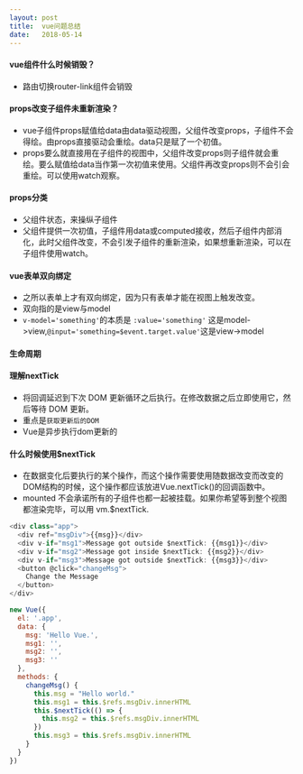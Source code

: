```yaml
---
layout: post
title:  vue问题总结
date:   2018-05-14
---
```


#### vue组件什么时候销毁？
* 路由切换router-link组件会销毁

#### props改变子组件未重新渲染？
* vue子组件props赋值给data由data驱动视图，父组件改变props，子组件不会得绘。由props直接驱动会重绘。data只是赋了一个初值。
* props要么就直接用在子组件的视图中，父组件改变props则子组件就会重绘。要么赋值给data当作第一次初值来使用。父组件再改变props则不会引会重绘。可以使用watch观察。

#### props分类
* 父组件状态，来操纵子组件
* 父组件提供一次初值，子组件用data或computed接收，然后子组件内部消化，此时父组件改变，不会引发子组件的重新渲染，如果想重新渲染，可以在子组件使用watch。

#### vue表单双向绑定
* 之所以表单上才有双向绑定，因为只有表单才能在视图上触发改变。
* 双向指的是view与model
* `v-model='something'`的本质是 `:value='something'` 这是model->view,`@input='something=$event.target.value'`这是view->model

#### 生命周期

#### 理解nextTick

* 将回调延迟到下次 DOM 更新循环之后执行。在修改数据之后立即使用它，然后等待 DOM 更新。
* 重点是`获取更新后的DOM`
* Vue是异步执行dom更新的

#### 什么时候使用$nextTick
* 在数据变化后要执行的某个操作，而这个操作需要使用随数据改变而改变的DOM结构的时候，这个操作都应该放进Vue.nextTick()的回调函数中。
* mounted 不会承诺所有的子组件也都一起被挂载。如果你希望等到整个视图都渲染完毕，可以用 vm.$nextTick.

```js
<div class="app">
  <div ref="msgDiv">{{msg}}</div>
  <div v-if="msg1">Message got outside $nextTick: {{msg1}}</div>
  <div v-if="msg2">Message got inside $nextTick: {{msg2}}</div>
  <div v-if="msg3">Message got outside $nextTick: {{msg3}}</div>
  <button @click="changeMsg">
    Change the Message
  </button>
</div>
```

```js
new Vue({
  el: '.app',
  data: {
    msg: 'Hello Vue.',
    msg1: '',
    msg2: '',
    msg3: ''
  },
  methods: {
    changeMsg() {
      this.msg = "Hello world."
      this.msg1 = this.$refs.msgDiv.innerHTML
      this.$nextTick(() => {
        this.msg2 = this.$refs.msgDiv.innerHTML
      })
      this.msg3 = this.$refs.msgDiv.innerHTML
    }
  }
})
```


